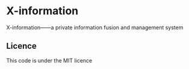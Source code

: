 # X-information
X-information——a private information fusion and management system

## Licence
This code is under the MIT licence